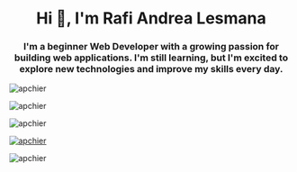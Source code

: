 <h1 align="center">Hi 👋, I'm Rafi Andrea Lesmana</h1>
<h3 align="center">I'm a beginner Web Developer with a growing passion for building web applications. I'm still learning, but I'm excited to explore new technologies and improve my skills every day.</h3>

<p align="center">
<p><img align="center" src="https://github-readme-stats.vercel.app/api?username=Apchier&theme=vision-friendly-dark&show_icons=true&hide_border=true&count_private=true" alt="apchier" /></p>
<p><img align="center" src="https://github-readme-streak-stats.herokuapp.com/?user=Apchier&theme=vision-friendly-dark&hide_border=true" alt="apchier" /></p>
<p><img align="center" src="https://github-readme-stats.vercel.app/api/top-langs/?username=Apchier&theme=vision-friendly-dark&show_icons=true&hide_border=true&layout=compact" alt="apchier" /></p>
</p>

<p align="left"> <a href="https://github.com/ryo-ma/github-profile-trophy"><img src="https://github-profile-trophy.vercel.app/?username=apchier" alt="apchier" /></a> </p>

<p align="left"> <img src="https://komarev.com/ghpvc/?username=apchier&label=Profile%20views&color=0e75b6&style=flat" alt="apchier" /> </p>
